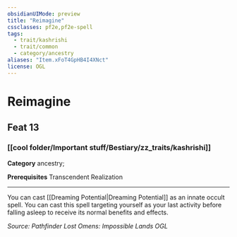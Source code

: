 ```yaml
---
obsidianUIMode: preview
title: "Reimagine"
cssclasses: pf2e,pf2e-spell
tags:
  - trait/kashrishi
  - trait/common
  - category/ancestry
aliases: "Item.xFoT4GpHB4I4XNct"
license: OGL
---
```

# Reimagine
## Feat 13
### [[cool folder/Important stuff/Bestiary/zz_traits/kashrishi]]

**Category** ancestry; 



**Prerequisites** Transcendent Realization
* * *
You can cast [[Dreaming Potential|Dreaming Potential]] as an innate occult spell. You can cast this spell targeting yourself as your last activity before falling asleep to receive its normal benefits and effects.

*Source: Pathfinder Lost Omens: Impossible Lands*
*OGL*
